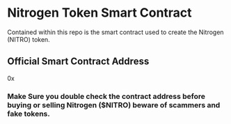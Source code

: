 # Nitrogen Token Smart Contract

Contained within this repo is the smart contract used to create the Nitrogen (NITRO) token. 

## Official Smart Contract Address
0x

### Make Sure you double check the contract address before buying or selling Nitrogen ($NITRO) beware of scammers and fake tokens. 
